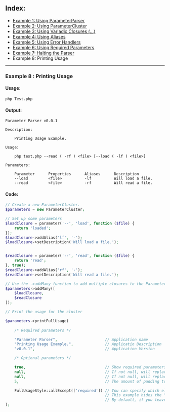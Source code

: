 ## Index:
* [Example 1: Using ParameterParser](https://github.com/nathan-fiscaletti/parameterparser/blob/master/examples/Example1.md)
* [Example 2: Using ParameterCluster](https://github.com/nathan-fiscaletti/parameterparser/blob/master/examples/Example2.md)
* [Example 3: Using Variadic Closures (...)](https://github.com/nathan-fiscaletti/parameterparser/blob/master/examples/Example3.md)
* [Example 4: Using Aliases](https://github.com/nathan-fiscaletti/parameterparser/blob/master/examples/Example4.md)
* [Example 5: Using Error Handlers](https://github.com/nathan-fiscaletti/parameterparser/blob/master/examples/Example5.md)
* [Example 6: Using Required Parameters](https://github.com/nathan-fiscaletti/parameterparser/blob/master/examples/Example6.md)
* [Example 7: Halting the Parser](https://github.com/nathan-fiscaletti/parameterparser/blob/master/examples/Example7.md)
* Example 8: Printing Usage

----
### Example 8 : Printing Usage

#### Usage: 
    php Test.php
#### Output: 
    Parameter Parser v0.0.1

    Description:

    	Printing Usage Example.

    Usage:

    	php test.php --read ( -rf ) <file> [--load ( -lf ) <file>]

    Parameters:

    	Parameter      Properties      Aliases      Description
    	--load         <file>          -lf          Will load a file.
    	--read         <file>          -rf          Will read a file.
#### Code:
```php
// Create a new ParameterCluster.
$parameters = new ParameterCluster;

// Set up some parameters
$loadClosure = parameter('--', 'load', function ($file) {
    return 'loaded';
});
$loadClosure->addAlias('lf', '-');
$loadClosure->setDescription('Will load a file.');


$readClosure = parameter('--', 'read', function ($file) {
    return 'read';
}, true);
$readClosure->addAlias('rf', '-');
$readClosure->setDescription('Will read a file.');

// Use the ->addMany function to add multiple closures to the ParameterCluster.
$parameters->addMany([
    $loadClosure,
    $readClosure
]);

// Print the usage for the cluster

$parameters->printFullUsage(
    
    /* Required parameters */

    "Parameter Parser",                     // Application name
    "Printing Usage Example.",              // Applicatio Description
    "v0.0.1",                               // Application Version

    /* Optional parameters */

    true,                                   // Show required parameters first in Usage section (defaults to true).
    null,                                   // If not null, will replace the `php` binary in the Usage section (defaults to null).
    null,                                   // If not null, will replace the script name in the Usage section (defaults to null).
    5,                                      // The amount of padding to add to each column after the longest word. (Default 5)    

    FullUsageStyle::allExcept(['required']) // You can specify which elements you would like hidden from the output here.
                                            // This example hides the "required" output. You can also define a custom one.
                                            // By default, if you leave this null, FullUsageStyle::all() is used.
);

```

